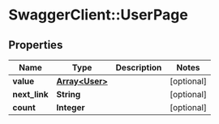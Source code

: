 # SwaggerClient::UserPage

## Properties
Name | Type | Description | Notes
------------ | ------------- | ------------- | -------------
**value** | [**Array&lt;User&gt;**](User.md) |  | [optional] 
**next_link** | **String** |  | [optional] 
**count** | **Integer** |  | [optional] 


